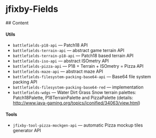 ﻿# jfixby-Fields

﻿## Content

#### Utils
- `battlefields-p18-api` — Patch18 API
- `battlefields-terrain-api` — abstract game terrain API
- `battlefields-terrain-p18-api` — Patch18 based terrain API
- `battlefields-iso-api` — abstract ISOmetry API
- `battlefields-pizza-api` — P18 + Terrain + ISOmetry = Pizza API 
- `battlefields-maze-api` — abstract maze API
- `battlefields-filesystem-packing-base64-api` — Base64 file system packing API
- `battlefields-filesystem-packing-base64-red` — implementation
- `battlefields-wdgs` — Water Dirt Grass Snow terrain palettes: Patch18Palette, P18TerrainPalette and PizzaPalette (details: http://www.java-gaming.org/topics/iconified/34063/view.html)

#### Tools
- `jfixby-tool-pizza-mockgen-api`  — automatic Pizza mockup tiles generator API

